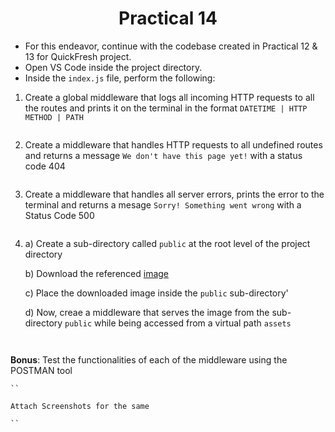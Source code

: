 <h1 align="center">Practical 14</h1>

- For this endeavor, continue with the codebase created in Practical 12 & 13 for QuickFresh project.
- Open VS Code inside the project directory.
- Inside the `index.js` file, perform the following:

1. Create a global middleware that logs all incoming HTTP requests to all the routes and prints it on the terminal in the format `DATETIME | HTTP METHOD | PATH`

    ```

    ```

2. Create a middleware that handles HTTP requests to all undefined routes and returns a message `We don't have this page yet!` with a status code 404

    ```

    ```

3. Create a middleware that handles all server errors, prints the error to the terminal and returns a mesage `Sorry! Something went wrong` with a Status Code 500

    ```

    ```

4. a) Create a sub-directory called `public` at the root level of the project directory

   b) Download the referenced [image](https://github.com/smaranjitghose/ParulUniversityMEAN/blob/main/practice_problems/datasets/static_file_demo.png)

   c) Place the downloaded image inside the `public` sub-directory'

   d) Now, creae a middleware that serves the image from the sub-directory `public` while being accessed from a virtual path `assets`

    ```


    ```


**Bonus**: Test the functionalities of each of the middleware using the POSTMAN tool

    ``

    Attach Screenshots for the same

    ``
